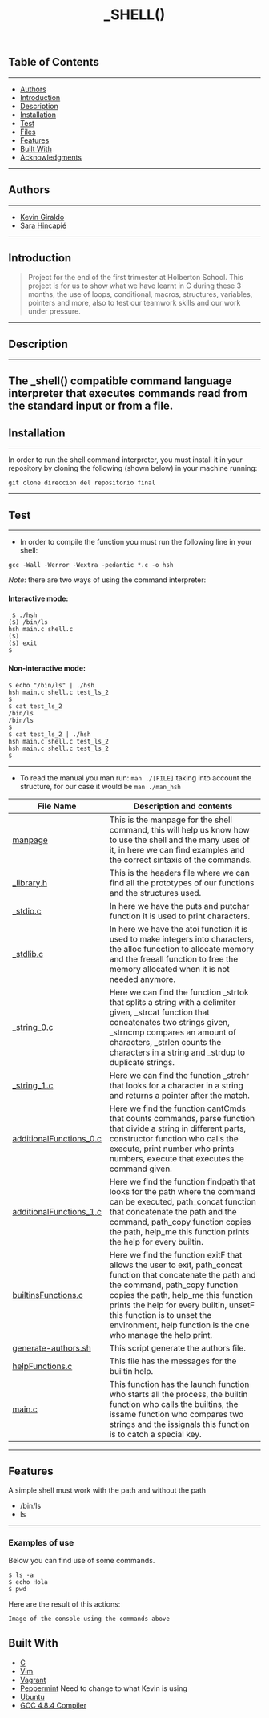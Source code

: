 <h1 align ="center"> _SHELL() </h1><br>

## Table of Contents 
---
- [Authors](#authors)
- [Introduction](#introduction)
- [Description](#description)
- [Installation](#installation)
- [Test](#Test)
- [Files](#files)
- [Features](#features)
- [Built With](#built-with)
- [Acknowledgments](#acknowledgments)
---
## Authors 
---
* [Kevin Giraldo](https://twitter.com/KevinGiraldo89)
* [Sara Hincapié](https://twitter.com/SaraHincapiMon1)
---
## Introduction
> Project for the end of the first trimester at Holberton School. This project is for us to show what we have learnt in C during these 3 months, the use of loops, conditional, macros, structures, variables, pointers and more, also to test our teamwork skills and our work under pressure.
---
## Description 
---
The _shell() compatible command language interpreter that executes commands read from the standard input or from a file.
---
## Installation 
---
In order to run the shell command interpreter, you must install it in your repository by cloning the following (shown below) in your machine running:
```
git clone direccion del repositorio final
```
---
## Test
---
- In order to compile the function you must run the following line in your shell:
```
gcc -Wall -Werror -Wextra -pedantic *.c -o hsh
```
_Note_: there are two ways of using the command interpreter:

#### Interactive mode:
```
 $ ./hsh
($) /bin/ls
hsh main.c shell.c
($)
($) exit
$
```
#### Non-interactive mode:
```
$ echo "/bin/ls" | ./hsh
hsh main.c shell.c test_ls_2
$
$ cat test_ls_2
/bin/ls
/bin/ls
$
$ cat test_ls_2 | ./hsh
hsh main.c shell.c test_ls_2
hsh main.c shell.c test_ls_2
$
```
---
- To read the manual you man run:
```man ./[FILE]``` taking into account the structure, for our case it would be ```man ./man_hsh```

| File Name | Description and contents |
| --- | --- |
| [manpage](man_1_simple_shell) | This is the manpage for the shell command, this will help us know how to use the shell and the many uses of it, in here we can find examples and the correct sintaxis of the commands.|
| [_library.h](library.h) |This is the headers file where we can find all the prototypes of our functions and the structures used.|
| [_stdio.c](_stdio.c) |In here we have the puts and putchar function it is used to print characters.|
| [_stdlib.c](_stdlib.c) |In here we have the atoi function it is used to make integers into characters, the alloc funcction to allocate memory and the freeall function to free the memory allocated when it is not needed anymore.|
| [_string_0.c](_string_0.c) |Here we can find the function _strtok that splits a string with a delimiter given, _strcat function that concatenates two strings given, _strncmp compares an amount of characters, _strlen counts the characters in a string and _strdup to duplicate strings.|
| [_string_1.c](_string_1.c) |Here we can find the function _strchr that looks for a character in a string and returns a pointer after the match.|
| [additionalFunctions_0.c](additionalFunctions_0.c) |Here we find the function cantCmds that counts commands, parse function that divide a string in different parts, constructor function who calls the execute, print number who prints numbers, execute that executes the command given.|
| [additionalFunctions_1.c](additionalFunctions_1.c) |Here we find the function findpath that looks for the path where the command can be executed, path_concat function that concatenate the path and the command, path_copy function copies the path, help_me this function prints the help for every builtin.|
| [builtinsFunctions.c](builtinsFunctions.c) |Here we find the function exitF that allows the user to exit, path_concat function that concatenate the path and the command, path_copy function copies the path, help_me this function prints the help for every builtin, unsetF this function is to unset the environment, help function is the one who manage the help print.|
| [generate-authors.sh](generate-authors.sh) |This script generate the authors file. |
| [helpFunctions.c](helpFunctions.c) |This file has the messages for the builtin help. |
| [main.c](main.c) |This function has the launch function who starts all the process, the builtin function who calls the builtins, the issame function who compares two strings and the issignals this function is to catch a special key. |
---
## Features 

A simple shell must work with the path and without the path
* /bin/ls
* ls
---
### Examples of use

Below you can find use of some commands.

```
$ ls -a
$ echo Hola
$ pwd
```
Here are the result of this actions:

```
Image of the console using the commands above
```


## Built With

* [C](https://en.wikipedia.org/wiki/C_(programming_language))
* [Vim](https://https://en.wikipedia.org/wiki/Vim_(text_editor)/)
* [Vagrant](https://www.vagrantup.com/)
* [Peppermint](https://www.osboxes.org/peppermint/) Need to change to what Kevin is using
* [Ubuntu](https://www.ubuntu.com/)
* [GCC 4.8.4 Compiler](https://gcc.gnu.org/)
